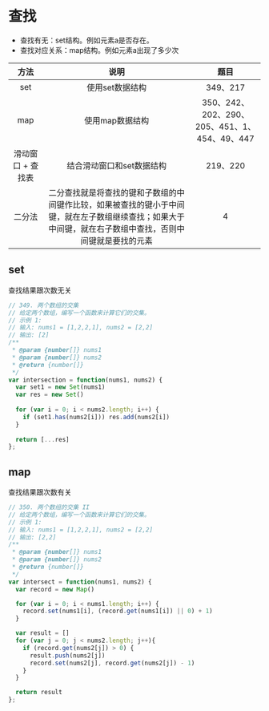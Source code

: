 # 查找
- 查找有无：set结构。例如元素a是否存在。
- 查找对应关系：map结构。例如元素a出现了多少次

| 方法 | 说明 | 题目 |
|:---:|:---:|:---:|
| set | 使用set数据结构 | 349、217 |
| map | 使用map数据结构 | 350、242、202、290、205、451、1、454、49、447 |
| 滑动窗口 + 查找表 | 结合滑动窗口和set数据结构 | 219、220 |
| 二分法 | 二分查找就是将查找的键和子数组的中间键作比较，如果被查找的键小于中间键，就在左子数组继续查找；如果大于中间键，就在右子数组中查找，否则中间键就是要找的元素 | 4 |

## set
查找结果跟次数无关
```js
// 349. 两个数组的交集
// 给定两个数组，编写一个函数来计算它们的交集。
// 示例 1:
// 输入: nums1 = [1,2,2,1], nums2 = [2,2]
// 输出: [2]
/**
 * @param {number[]} nums1
 * @param {number[]} nums2
 * @return {number[]}
 */
var intersection = function(nums1, nums2) {
  var set1 = new Set(nums1)
  var res = new Set()
  
  for (var i = 0; i < nums2.length; i++) {
    if (set1.has(nums2[i])) res.add(nums2[i]) 
  } 
  
  return [...res]
};
```

## map
查找结果跟次数有关
```js
// 350. 两个数组的交集 II
// 给定两个数组，编写一个函数来计算它们的交集。
// 示例 1:
// 输入: nums1 = [1,2,2,1], nums2 = [2,2]
// 输出: [2,2]
/**
 * @param {number[]} nums1
 * @param {number[]} nums2
 * @return {number[]}
 */
var intersect = function(nums1, nums2) {
  var record = new Map()

  for (var i = 0; i < nums1.length; i++) {
    record.set(nums1[i], (record.get(nums1[i]) || 0) + 1)
  }

  var result = []
  for (var j = 0; j < nums2.length; j++){
    if (record.get(nums2[j]) > 0) {
      result.push(nums2[j])
      record.set(nums2[j], record.get(nums2[j]) - 1)
    }
  }

  return result
};
```
